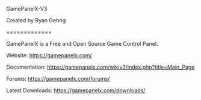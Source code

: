 GamePanelX-V3

Created by Ryan Gehrig

=============

GamePanelX is a Free and Open Source Game Control Panel.


Website: https://gamepanelx.com/

Documentation: https://gamepanelx.com/wikiv3/index.php?title=Main_Page

Forums: https://gamepanelx.com/forums/

Latest Downloads: https://gamepanelx.com/downloads/
